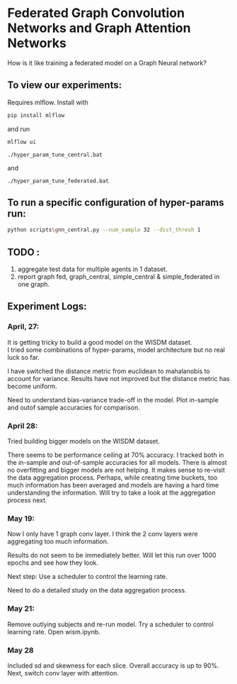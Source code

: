 # Federated Graph Convolution Networks and Graph Attention Networks 

How is it like training a federated model on a Graph Neural network?  


## To view our experiments: 

Requires mlflow. Install with 

```bash 
pip install mlflow 
```
and  run 

```bash 
mlflow ui 
```

```batch
./hyper_param_tune_central.bat
```
and 

```batch 
./hyper_param_tune_federated.bat
```

## To run a specific configuration of hyper-params run: 

```bash 
python scripts\gnn_central.py --num_sample 32 --dist_thresh 1
```

## TODO : 

1. aggregate test data for multiple agents in 1 dataset. 
2. report graph fed, graph_central, simple_central & simple_federated in one graph. 


## Experiment Logs: 

### April, 27: 
It is getting tricky to build a good model on the WISDM dataset.  
I tried some combinations of hyper-params, model architecture but no real luck so far. 

I have switched the distance metric from euclidean to mahalanobis to account for variance. 
Results have not improved but the distance metric has become uniform. 

Need to understand bias-variance trade-off in the model. Plot in-sample and outof sample accuracies for comparison. 

### April 28: 

Tried building bigger models on the WISDM dataset. 

There seems to be performance ceiling at 70% accuracy. 
I tracked both in the in-sample and out-of-sample accuracies for all models. 
There is almost no overfitting and bigger models are not helping. 
It makes sense to re-visit the data aggregation process. Perhaps, while creating time buckets, 
too much information has been averaged and models are having a hard time understanding the information. 
Will try to take a look at the aggregation process next. 


### May 19: 

Now I only have 1 graph conv layer. I think the 2 conv layers
were aggregating too much information. 

Results do not seem to be immediately better. 
Will let this run over 1000 epochs and see how they look. 

Next step: Use a scheduler to control the learning rate. 

Need to do a detailed study on the data aggregation process. 


### May 21: 

Remove outlying subjects and re-run model. 
Try a scheduler to control learning rate. 
Open wism.ipynb. 

### May 28
Included sd and skewness for each slice. Overall accuracy is up to 90%. 
Next, switch conv layer with attention. 

